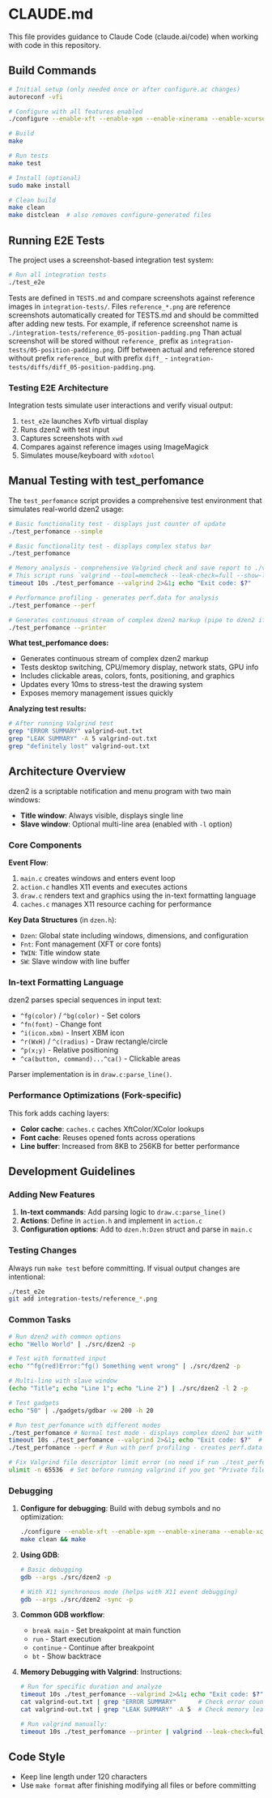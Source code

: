 # CLAUDE.md

This file provides guidance to Claude Code (claude.ai/code) when working with code in this repository.

## Build Commands

```bash
# Initial setup (only needed once or after configure.ac changes)
autoreconf -vfi

# Configure with all features enabled
./configure --enable-xft --enable-xpm --enable-xinerama --enable-xcursor

# Build
make

# Run tests
make test

# Install (optional)
sudo make install

# Clean build
make clean
make distclean  # also removes configure-generated files
```

## Running E2E Tests

The project uses a screenshot-based integration test system:

```bash
# Run all integration tests
./test_e2e
```

Tests are defined in `TESTS.md` and compare screenshots against reference images in `integration-tests/`.
Files `reference_*.png` are reference screenshots automatically created for TESTS.md and should be committed after adding new tests.
For example, if reference screenshot name is `./integration-tests/reference_05-position-padding.png`
Than actual screenshot will be stored without `reference_` prefix as `integration-tests/05-position-padding.png`.
Diff between actual and reference stored without prefix `reference_` but with prefix `diff_` - `integration-tests/diffs/diff_05-position-padding.png`.

### Testing E2E Architecture

Integration tests simulate user interactions and verify visual output:
1. `test_e2e` launches Xvfb virtual display
2. Runs dzen2 with test input
3. Captures screenshots with `xwd`
4. Compares against reference images using ImageMagick
5. Simulates mouse/keyboard with `xdotool`

## Manual Testing with test_perfomance

The `test_perfomance` script provides a comprehensive test environment that simulates real-world dzen2 usage:

```bash
# Basic functionality test - displays just counter of update
./test_perfomance --simple

# Basic functionality test - displays complex status bar
./test_perfomance

# Memory analysis - comprehensive Valgrind check and save report to ./valgrind-out.txt
# This script runs `valgrind --tool=memcheck --leak-check=full --show-leak-kinds=all --track-origins=yes --verbose --log-file=valgrind-out.txt`
timeout 10s ./test_perfomance --valgrind 2>&1; echo "Exit code: $?"

# Performance profiling - generates perf.data for analysis
./test_perfomance --perf

# Generates continuous stream of complex dzen2 markup (pipe to dzen2 if you need to run it manually)
./test_perfomance --printer
```

**What test_perfomance does:**
- Generates continuous stream of complex dzen2 markup
- Tests desktop switching, CPU/memory display, network stats, GPU info
- Includes clickable areas, colors, fonts, positioning, and graphics
- Updates every 10ms to stress-test the drawing system
- Exposes memory management issues quickly

**Analyzing test results:**
```bash
# After running Valgrind test
grep "ERROR SUMMARY" valgrind-out.txt
grep "LEAK SUMMARY" -A 5 valgrind-out.txt
grep "definitely lost" valgrind-out.txt
```

## Architecture Overview

dzen2 is a scriptable notification and menu program with two main windows:
- **Title window**: Always visible, displays single line
- **Slave window**: Optional multi-line area (enabled with `-l` option)

### Core Components

**Event Flow**: 
1. `main.c` creates windows and enters event loop
2. `action.c` handles X11 events and executes actions
3. `draw.c` renders text and graphics using the in-text formatting language
4. `caches.c` manages X11 resource caching for performance

**Key Data Structures** (in `dzen.h`):
- `Dzen`: Global state including windows, dimensions, and configuration
- `Fnt`: Font management (XFT or core fonts)
- `TWIN`: Title window state
- `SW`: Slave window with line buffer

### In-text Formatting Language

dzen2 parses special sequences in input text:
- `^fg(color)` / `^bg(color)` - Set colors
- `^fn(font)` - Change font
- `^i(icon.xbm)` - Insert XBM icon
- `^r(WxH)` / `^c(radius)` - Draw rectangle/circle
- `^p(x;y)` - Relative positioning
- `^ca(button, command)...^ca()` - Clickable areas

Parser implementation is in `draw.c:parse_line()`.

### Performance Optimizations (Fork-specific)

This fork adds caching layers:
- **Color cache**: `caches.c` caches XftColor/XColor lookups
- **Font cache**: Reuses opened fonts across operations
- **Line buffer**: Increased from 8KB to 256KB for better performance

## Development Guidelines

### Adding New Features

1. **In-text commands**: Add parsing logic to `draw.c:parse_line()`
2. **Actions**: Define in `action.h` and implement in `action.c`
3. **Configuration options**: Add to `dzen.h:Dzen` struct and parse in `main.c`

### Testing Changes

Always run `make test` before committing. If visual output changes are intentional:
```bash
./test_e2e
git add integration-tests/reference_*.png
```

### Common Tasks

```bash
# Run dzen2 with common options
echo "Hello World" | ./src/dzen2 -p

# Test with formatted input
echo "^fg(red)Error:^fg() Something went wrong" | ./src/dzen2 -p

# Multi-line with slave window
(echo "Title"; echo "Line 1"; echo "Line 2") | ./src/dzen2 -l 2 -p

# Test gadgets
echo "50" | ./gadgets/gdbar -w 200 -h 20

# Run test_perfomance with different modes
./test_perfomance # Normal test mode - displays complex dzen2 bar with live updates
timeout 10s ./test_perfomance --valgrind 2>&1; echo "Exit code: $?"  # Run with Valgrind memory checking - logs to valgrind-out.txt
./test_perfomance --perf # Run with perf profiling - creates perf.data for analysis

# Fix Valgrind file descriptor limit error (no need if run ./test_perfomance)
ulimit -n 65536  # Set before running valgrind if you get "Private file creation failed" error
```

### Debugging

1. **Configure for debugging**: Build with debug symbols and no optimization:
   ```bash
   ./configure --enable-xft --enable-xpm --enable-xinerama --enable-xcursor CFLAGS="-g -O0"
   make clean && make
   ```

2. **Using GDB**:
   ```bash
   # Basic debugging
   gdb --args ./src/dzen2 -p
   
   # With X11 synchronous mode (helps with X11 event debugging)
   gdb --args ./src/dzen2 -sync -p
   ```

3. **Common GDB workflow**:
   - `break main` - Set breakpoint at main function
   - `run` - Start execution
   - `continue` - Continue after breakpoint
   - `bt` - Show backtrace

4. **Memory Debugging with Valgrind**:
   Instructions:

   ```bash
   # Run for specific duration and analyze
   timeout 10s ./test_perfomance --valgrind 2>&1; echo "Exit code: $?" # Stop after 10 seconds
   cat valgrind-out.txt | grep "ERROR SUMMARY"      # Check error count
   cat valgrind-out.txt | grep "LEAK SUMMARY" -A 5  # Check memory leaks
   
   # Run valgrind manually:
   timeout 10s ./test_perfomance --printer | valgrind --leak-check=full --track-origins=yes ./src/dzen2 -p; echo "Exit code: $?"
   ```

## Code Style

- Keep line length under 120 characters
- Use `make format` after finishing modifying all files or before committing
